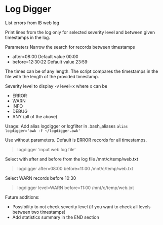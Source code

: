 
# Log Digger


List errors from IB web log

Print lines from the log only for selected severity level and between given timestamps in the log.

Parameters 
Narrow the search for records between timestamps                                                          
- after=08:00         Default value 00:00
- before=12:30:22     Default value 23:59

The times can be of any length. The script compares the timestamps in the file with the length of the provided timestamp.

Severity level to display
-v level=x
where x can be 
- ERROR
- WARN
- INFO
- DEBUG
- ANY  (all of the above)



Usage:
   Add alias logdigger or logfilter in .bash_aliases
  `alias logdigger='awk -f ~/logdigger.awk'`

   Use without parameters. Default is ERROR records for all timestamps.
>  logdigger 'input web log file'

   Select with after and before from the log file /mnt/c/temp/web.txt
>  logdigger after=08:00 before=11:00 /mnt/c/temp/web.txt
   
   Select WARN records before 10:30
>  logdigger level=WARN  before=11:00 /mnt/c/temp/web.txt


Future additions:
- Possibility to not check severity level (if you want to check all levels between two timestamps)
- Add statistics summary in the END section
 

 
